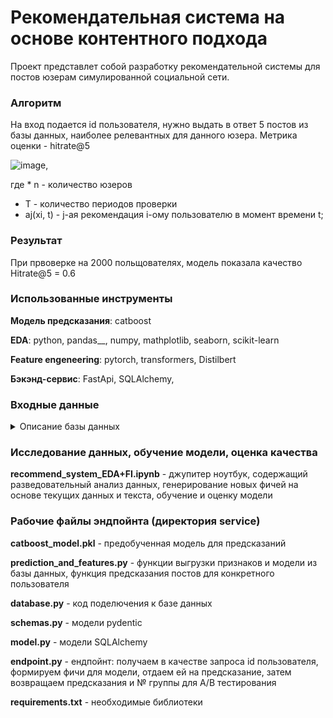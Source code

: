 # Рекомендательная система на основе контентного подхода

Проект представлет собой разработку рекомендательной системы для постов юзерам симулированной социальной сети.

### Алгоритм
На вход подается id пользователя, нужно выдать в ответ 5 постов из базы данных, наиболее релевантных для данного юзера.
Метрика оценки - hitrate@5

![image](https://user-images.githubusercontent.com/91482046/218699666-d2208d05-fd93-453e-bfb5-ebb653b6080d.png),

где * n - количество юзеров
* T - количество периодов проверки
* aj(xi, t) - j-ая рекомендация i-ому пользователю в момент времени t;

### Результат
При првоверке на 2000 польщователях, модель показала качество Hitrate@5 = 0.6

### Использованные инструменты

__Модель предсказания__: catboost

__EDA__: python, pandas__, numpy, mathplotlib, seaborn, scikit-learn

__Feature engeneering__: pytorch, transformers, Distilbert

__Бэкэнд-сервис__: FastApi, SQLAlchemy, 

### Входные данные 
<details>
<summary>Описание базы данных</summary>

| Таблица     | Описание                                                                                                          |
|------------:|-------------------------------------------------------------------------------------------------------------------|
|user_data    | описание юзеров (id, пол, возраст, город, страна и др.                                                            |
|post_text_df | описание постов (id, текс, топик (тема))                                                                          |
|feed_post    | содержит историю о просмотренных постах для каждого юзера в изучаемый период (id юзера, id поста, действие (лайк/просмотр), таргет (1 у просмотров, если почти сразу после просмотра был совершен лайк, иначе 0. У действий like пропущенное значение.)                                                                                          |
</details>

### Исследование данных, обучение модели, оценка качества
__recommend_system_EDA+FI.ipynb__ - джупитер ноутбук, содержащий разведовательный анализ данных, генерирование новых фичей на основе текущих данных и текста, обучение и оценку модели

### Рабочие файлы эндпойнта (директория service)
__catboost_model.pkl__ - предобученная модель для предсказаний

__prediction_and_features.py__ - функции выгрузки признаков и модели из базы данных, функция предсказания постов для конкретного пользователя

__database.py__ - код поделючения к базе данных

__schemas.py__ - модели pydentic

__model.py__ - модели SQLAlchemy

__endpoint.py__  - ендпойнт: получаем в качестве запроса id пользователя, формируем фичи для модели, отдаем ей на предсказание, затем возвращаем предсказания и № группы для A/B тестирования

__requirements.txt__ - необходимые библиотеки





